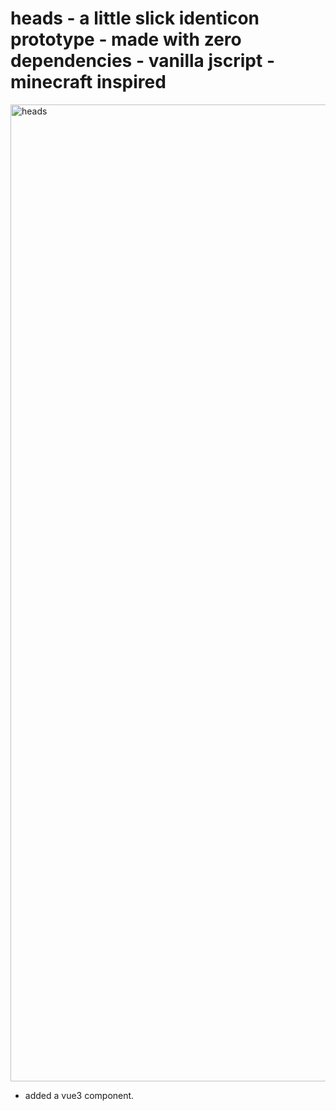 # heads - a little slick identicon prototype - made with zero dependencies - vanilla jscript - minecraft inspired

<img width="1563" alt="heads" src="https://user-images.githubusercontent.com/569641/203664673-b9eb292a-4173-45f3-a547-694cfe25a54a.png">


- added a vue3 component.